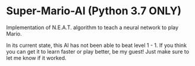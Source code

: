 # Super-Mario-AI (Python 3.7 ONLY)
Implementation of N.E.A.T. algorithm to teach a neural network to play Mario.

In its current state, this AI has not been able to beat level 1 - 1. If you think
you can get it to learn faster or play better, be my guest! Just make sure to
let me know if it worked.
